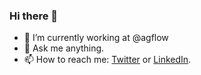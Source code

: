### Hi there 👋


- 🔭 I’m currently working at @agflow
- 💬 Ask me anything. 
- 📫 How to reach me: [Twitter](https://twitter.com/salihkemaloglu) or [LinkedIn](https://www.linkedin.com/in/salihkemaloglu/).



